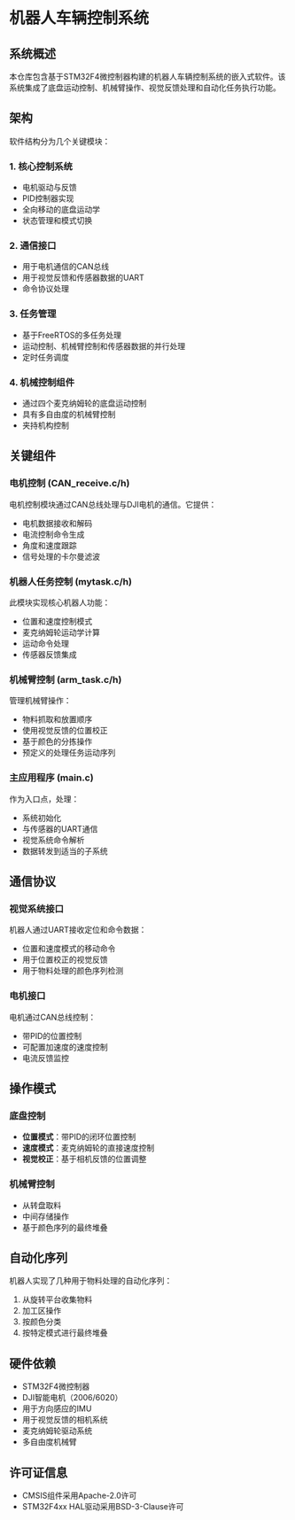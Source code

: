 # 机器人车辆控制系统

## 系统概述

本仓库包含基于STM32F4微控制器构建的机器人车辆控制系统的嵌入式软件。该系统集成了底盘运动控制、机械臂操作、视觉反馈处理和自动化任务执行功能。

## 架构

软件结构分为几个关键模块：

### 1. 核心控制系统
- 电机驱动与反馈
- PID控制器实现
- 全向移动的底盘运动学
- 状态管理和模式切换

### 2. 通信接口
- 用于电机通信的CAN总线
- 用于视觉反馈和传感器数据的UART
- 命令协议处理

### 3. 任务管理
- 基于FreeRTOS的多任务处理
- 运动控制、机械臂控制和传感器数据的并行处理
- 定时任务调度

### 4. 机械控制组件
- 通过四个麦克纳姆轮的底盘运动控制
- 具有多自由度的机械臂控制
- 夹持机构控制

## 关键组件

### 电机控制 (CAN_receive.c/h)
电机控制模块通过CAN总线处理与DJI电机的通信。它提供：
- 电机数据接收和解码
- 电流控制命令生成
- 角度和速度跟踪
- 信号处理的卡尔曼滤波

### 机器人任务控制 (mytask.c/h)
此模块实现核心机器人功能：
- 位置和速度控制模式
- 麦克纳姆轮运动学计算
- 运动命令处理
- 传感器反馈集成

### 机械臂控制 (arm_task.c/h)
管理机械臂操作：
- 物料抓取和放置顺序
- 使用视觉反馈的位置校正
- 基于颜色的分拣操作
- 预定义的处理任务运动序列

### 主应用程序 (main.c)
作为入口点，处理：
- 系统初始化
- 与传感器的UART通信
- 视觉系统命令解析
- 数据转发到适当的子系统

## 通信协议

### 视觉系统接口
机器人通过UART接收定位和命令数据：
- 位置和速度模式的移动命令
- 用于位置校正的视觉反馈
- 用于物料处理的颜色序列检测

### 电机接口
电机通过CAN总线控制：
- 带PID的位置控制
- 可配置加速度的速度控制
- 电流反馈监控

## 操作模式

### 底盘控制
- **位置模式**：带PID的闭环位置控制
- **速度模式**：麦克纳姆轮的直接速度控制
- **视觉校正**：基于相机反馈的位置调整

### 机械臂控制
- 从转盘取料
- 中间存储操作
- 基于颜色序列的最终堆叠

## 自动化序列

机器人实现了几种用于物料处理的自动化序列：
1. 从旋转平台收集物料
2. 加工区操作
3. 按颜色分类
4. 按特定模式进行最终堆叠

## 硬件依赖
- STM32F4微控制器
- DJI智能电机（2006/6020）
- 用于方向感应的IMU
- 用于视觉反馈的相机系统
- 麦克纳姆轮驱动系统
- 多自由度机械臂

## 许可证信息
- CMSIS组件采用Apache-2.0许可
- STM32F4xx HAL驱动采用BSD-3-Clause许可
